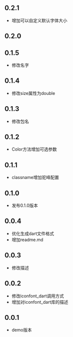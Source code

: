 <!--
 * @Author: meetqy
 * @since: 2019-07-26 10:18:13
 * @lastTime: 2019-08-14 09:12:54
 * @LastEditors: meetqy
 -->
## 0.2.1
- 增加可以自定义默认字体大小

## 0.2.0

## 0.1.5
- 修改名字

## 0.1.4
- 修改size属性为double

## 0.1.3
- 修改包名

## 0.1.2
- Color方法增加可选参数

## 0.1.1
- classname增加驼峰配置

## 0.1.0
- 发布0.1.0版本

## 0.0.4
- 优化生成dart文件格式
- 增加readme.md

## 0.0.3
- 修改描述

## 0.0.2
- 修改iconfont_dart调用方式
- 增加对iconfont_dart库的描述


## 0.0.1
- demo版本
